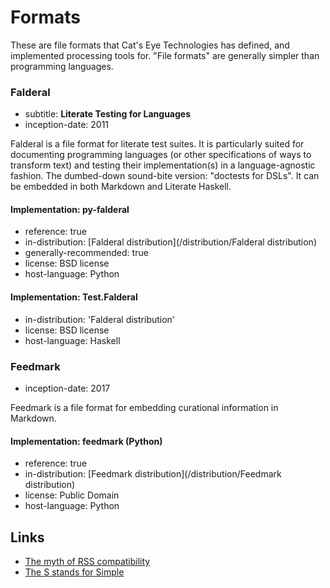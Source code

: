 Formats
=======

These are file formats that Cat's Eye Technologies has defined, and
implemented processing tools for.  "File formats" are generally simpler
than programming languages.

### Falderal

*   subtitle: **Literate Testing for Languages**
*   inception-date: 2011

Falderal is a file format for literate test suites.  It is particularly
suited for documenting programming languages (or other specifications of
ways to transform text) and testing their implementation(s) in a
language-agnostic fashion.  The dumbed-down sound-bite version:
"doctests for DSLs".  It can be embedded in both Markdown and Literate
Haskell.

#### Implementation: py-falderal

*   reference: true
*   in-distribution: [Falderal distribution](/distribution/Falderal distribution)
*   generally-recommended: true
*   license: BSD license
*   host-language: Python

#### Implementation: Test.Falderal

*   in-distribution: 'Falderal distribution'
*   license: BSD license
*   host-language: Haskell

### Feedmark

*   inception-date: 2017

Feedmark is a file format for embedding curational information in Markdown.

#### Implementation: feedmark (Python)

*   reference: true
*   in-distribution: [Feedmark distribution](/distribution/Feedmark distribution)
*   license: Public Domain
*   host-language: Python

Links
-----

*   [The myth of RSS compatibility](http://diveintomark.org/archives/2004/02/04/incompatible-rss)
*   [The S stands for Simple](http://72.249.21.88/nonintersecting/2006/11/15/the-s-stands-for-simple/)
